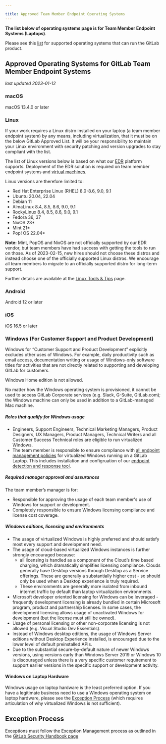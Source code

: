 ```yaml
---

title: Approved Team Member Endpoint Operating Systems
---
```


**The list below of operating systems page is for Team Member Endpoint Systems (Laptops)**.

Please see this [list](https://docs.gitlab.com/ee/administration/package_information/supported_os.html) for supported operating systems that can run the GitLab product.

## Approved Operating Systems for GitLab Team Member Endpoint Systems

*last updated 2023-01-12*

### macOS

macOS 13.4.0 or later

### Linux

If your work requires a Linux distro installed on your laptop (a team member endpoint system) by any means, including virtualization, that it must be on the below GitLab Approved List. It will be your responsibility to maintain your Linux environment with security patching and version upgrades to stay compliant with the list.

The list of Linux versions below is based on what our [EDR](/handbook/business-technology/team-member-enablement/onboarding-access-requests/endpoint-management/edr/) platform supports. Deployment of the EDR solution is required on team member endpoint systems and [virtual machines](/handbook/business-technology/team-member-enablement/onboarding-access-requests/endpoint-management/edr/#i-have-several-virtual-hosts-on-my-laptop-do-they-all-need-agent).

Linux versions are therefore limited to:

- Red Hat Enterprise Linux (RHEL) 8.0-8.6, 9.0, 9.1
- Ubuntu 20.04, 22.04
- Debian 11
- AlmaLinux 8.4, 8.5, 8.6, 9.0, 9.1
- RockyLinux 8.4, 8.5, 8.6, 9.0, 9.1
- Fedora 36, 37
- NixOS 23*
- Mint 21*
- Pop! OS 22.04*

**Note:** Mint, PopOS and NixOS are not officially supported by our EDR vendor, but team members have had success with getting the tools to run on those. As of 2023-02-15, new hires should not choose these distros and instead choose one of the officially supported Linux distros. We encourage all team members to migrate to an officially supported distro for long-term support.

Further details are available at the [Linux Tools & Tips](/handbook/tools-and-tips/linux/) page.

### Android

Android 12 or later

### iOS

iOS 16.5 or later

### Windows (For Customer Support and Product Development)

Windows for “Customer Support and Product Development” explicitly excludes other uses of Windows. For example, daily productivity such as email access, documentation writing or usage of Windows-only software titles for activities that are not directly related to supporting and developing GitLab for customers.

Windows Home edition is not allowed.

No matter how the Windows operating system is provisioned, it cannot be used to access GitLab Corporate services (e.g. Slack, G-Suite, GitLab.com); the Windows machine can only be used in addition to a GitLab-managed Mac machine.

##### Roles that qualify for Windows usage

- Engineers, Support Engineers, Technical Marketing Managers, Product Designers, UX Managers, Product Managers, Technical Writers and all Customer Success Technical roles are eligible to run virtualized Windows.
- The team member is responsible to ensure compliance with [all endpoint management policies](/handbook/it/operating-systems/) for virtualized Windows running on a GitLab Laptop. This includes installation and configruation of our [endpoint detection and response tool](/handbook/business-technology/end-user-services/onboarding-access-requests/endpoint-management/edr/).

##### Required manager approval and assurances

The team member’s manager is for:

- Responsible for approving the usage of each team member's use of Windows for support or development.
- Completely responsible to ensure Windows licensing compliance and license cost coverage.

##### Windows editions, licensing and environments

- The usage of virtualized Windows is highly preferred and should satisfy most every support and development need.
- The usage of cloud-based virtualized Windows instances is further strongly encouraged because:
  - all licensing is handled as a component of the Cloud’s time based charging, which dramatically simplifies licensing compliance. Clouds generally have Desktop versions through Desktop as a Service offerings. These are generally a substantially higher cost - so should only be used when a Desktop experience is truly required.
  - These environments are generally more isolated from inbound internet traffic by default than laptop virtualization environments.
- Microsoft developer oriented licensing for Windows can be leveraged - frequently development licensing is already bundled in certain Microsoft program, product and partnership licenses. In some cases, the development licensing allows usage of unactivated Windows for development (but the license must still be owned).
- Usage of personal licensing or other non-corporate licensing is not allowed (e.g. Visual Studio Dev Essentials).
- Instead of Windows desktop editions, the usage of Windows Server editions without Desktop Experience installed, is encouraged due to the lower level of default preinstalled APIs.
- Due to the substantial secure-by-default nature of newer Windows versions, using versions early than Windows Server 2019 or Windows 10 is discouraged unless there is a very specific customer requirement to support earlier versions in the specific support or development activity.

#### Windows on Laptop Hardware

Windows usage on laptop hardware is the least preferred option. If you have a legitimate business need to use a Windows operating system on laptop hardware, please see the [Exception Process](#exception-process) (which requires articulation of why virtualized Windows is not sufficient).

## Exception Process

Exceptions must follow the Exception Management process as outlined in the [GitLab Security Handbook page](/handbook/security/#information-security-policy-exception-management-process)

